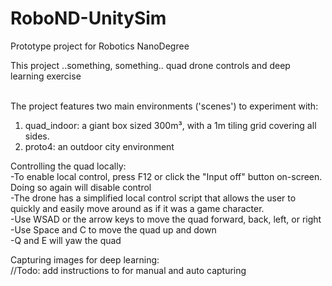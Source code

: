 # RoboND-UnitySim
Prototype project for Robotics NanoDegree

This project ..something, something.. quad drone controls and deep learning exercise

<br>The project features two main environments ('scenes') to experiment with:
1. quad_indoor: a giant box sized 300m³, with a 1m tiling grid covering all sides.
2. proto4: an outdoor city environment

Controlling the quad locally:
<br>-To enable local control, press F12 or click the "Input off" button on-screen. Doing so again will disable control
<br>-The drone has a simplified local control script that allows the user to quickly and easily move around as if it was a game character.
<br>-Use WSAD or the arrow keys to move the quad forward, back, left, or right
<br>-Use Space and C to move the quad up and down
<br>-Q and E will yaw the quad

Capturing images for deep learning:
<br>//Todo: add instructions to for manual and auto capturing

